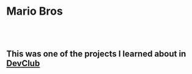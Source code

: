 <h1>Mario Bros</h1>
<br>
<br>
<h2>This was one of the projects I learned about in <a href="https://rodolfomori.com.br/devclub-n1/">DevClub</a></h2>
<img scr="https://github.com/melaniechioma/Projeto-Mario/blob/master/img/Mario%20bros.png?raw=true" />
